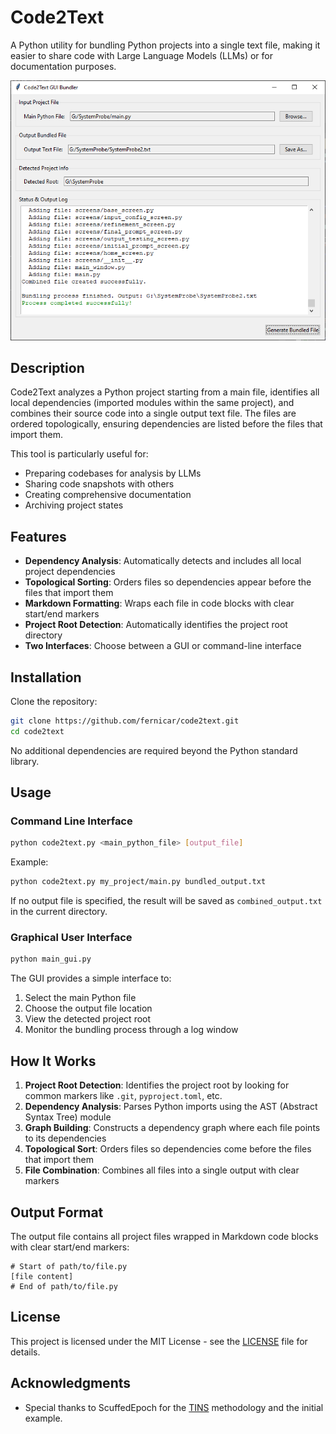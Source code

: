 # Code2Text

A Python utility for bundling Python projects into a single text file, making it easier to share code with Large Language Models (LLMs) or for documentation purposes.

![app_capture](https://github.com/fernicar/code2text/blob/main/images/app_capture.png)

## Description

Code2Text analyzes a Python project starting from a main file, identifies all local dependencies (imported modules within the same project), and combines their source code into a single output text file. The files are ordered topologically, ensuring dependencies are listed before the files that import them.

This tool is particularly useful for:
- Preparing codebases for analysis by LLMs
- Sharing code snapshots with others
- Creating comprehensive documentation
- Archiving project states

## Features

- **Dependency Analysis**: Automatically detects and includes all local project dependencies
- **Topological Sorting**: Orders files so dependencies appear before the files that import them
- **Markdown Formatting**: Wraps each file in code blocks with clear start/end markers
- **Project Root Detection**: Automatically identifies the project root directory
- **Two Interfaces**: Choose between a GUI or command-line interface

## Installation

Clone the repository:

```bash
git clone https://github.com/fernicar/code2text.git
cd code2text
```

No additional dependencies are required beyond the Python standard library.

## Usage

### Command Line Interface

```bash
python code2text.py <main_python_file> [output_file]
```

Example:
```bash
python code2text.py my_project/main.py bundled_output.txt
```

If no output file is specified, the result will be saved as `combined_output.txt` in the current directory.

### Graphical User Interface

```bash
python main_gui.py
```

The GUI provides a simple interface to:
1. Select the main Python file
2. Choose the output file location
3. View the detected project root
4. Monitor the bundling process through a log window

## How It Works

1. **Project Root Detection**: Identifies the project root by looking for common markers like `.git`, `pyproject.toml`, etc.
2. **Dependency Analysis**: Parses Python imports using the AST (Abstract Syntax Tree) module
3. **Graph Building**: Constructs a dependency graph where each file points to its dependencies
4. **Topological Sort**: Orders files so dependencies come before the files that import them
5. **File Combination**: Combines all files into a single output with clear markers

## Output Format

The output file contains all project files wrapped in Markdown code blocks with clear start/end markers:

```
# Start of path/to/file.py
[file content]
# End of path/to/file.py
```

## License

This project is licensed under the MIT License - see the [LICENSE](https://github.com/fernicar/code2text/blob/main/LICENSE) file for details.

## Acknowledgments

* Special thanks to ScuffedEpoch for the [TINS](https://github.com/ScuffedEpoch/TINS) methodology and the initial example.
